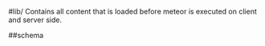 #lib/
Contains all content that is loaded before meteor is executed on client and server side.

##schema